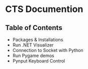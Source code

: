# CTS Documention

## Table of Contents
- Packages & Installations
- Run .NET Visualizer
- Connection to Socket with Python
- Run Pygame demos
- Pynput Keyboard Control
